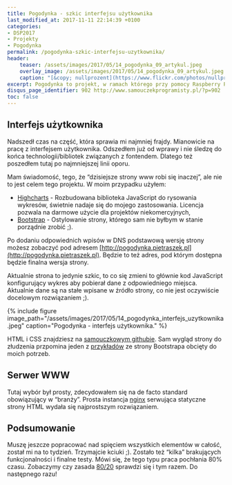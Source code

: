 ```yaml
---
title: Pogodynka - szkic interfejsu użytkownika
last_modified_at: 2017-11-11 22:14:39 +0100
categories:
- DSP2017
- Projekty
- Pogodynka
permalink: /pogodynka-szkic-interfejsu-uzytkownika/
header:
    teaser: /assets/images/2017/05/14_pogodynka_09_artykul.jpeg
    overlay_image: /assets/images/2017/05/14_pogodynka_09_artykul.jpeg
    caption: "[&copy; nullprozent](https://www.flickr.com/photos/nullprozent/4667861083/sizes/l)"
excerpt: Pogodynka to projekt, w ramach którego przy pomocy Raspberry Pi i czujnika temperatury udostępnię aktualne odczyty temperatury na stronie www. Ten krótki wpis podsumowuje dzisiejszy postęp prac nad projektem.
disqus_page_identifier: 902 http://www.samouczekprogramisty.pl/?p=902
toc: false
---
```


## Interfejs użytkownika

Nadszedł czas na część, która sprawia mi najmniej frajdy. Mianowicie na pracę z interfejsem użytkownika. Odszedłem już od wprawy i nie śledzę do końca technologii/bibliotek związanych z fontendem. Dlatego też poszedłem tutaj po najmniejszej linii oporu.

Mam świadomość, tego, że “dzisiejsze strony www robi się inaczej”, ale nie to jest celem tego projektu. W moim przypadku użyłem:

- [Highcharts](http://highcharts.com) - Rozbudowana biblioteka JavaScript do rysowania wykresów, świetnie nadaje się do mojego zastosowania. Licencja pozwala na darmowe użycie dla projektów niekomercyjnych,
- [Bootstrap](http://getbootstrap.com/) - Ostylowanie strony, którego sam nie byłbym w stanie porządnie zrobić ;).

Po dodaniu odpowiednich wpisów w DNS podstawową wersję strony możesz zobaczyć pod adresem [http://pogodynka.pietraszek.pl](http://pogodynka.pietraszek.pl). Będzie to też adres, pod którym dostępna będzie finalna wersja strony.

Aktualnie strona to jedynie szkic, to co się zmieni to głównie kod JavaScript konfigurujący wykres aby pobierał dane z odpowiedniego miejsca. Aktualnie dane są na stałe wpisane w źródło strony, co nie jest oczywiście docelowym rozwiązaniem ;).

{% include figure image_path="/assets/images/2017/05/14_pogodynka_interfejs_uzytkownika.jpeg" caption="Pogodynka - interfejs użytkownika." %}

HTML i CSS znajdziesz na [samouczkowym githubie](https://github.com/SamouczekProgramisty/Pogodynka/tree/master/frontend). Sam wygląd strony do złudzenia przpomina jeden z [przykładów](http://getbootstrap.com/examples/dashboard/) ze strony Bootstrapa obcięty do moich potrzeb.

## Serwer WWW

Tutaj wybór był prosty, zdecydowałem się na de facto standard obowiązujący w “branży”. Prosta instancja [nginx](https://nginx.org/en/) serwująca statyczne strony HTML wydała się najprostszym rozwiązaniem.

## Podsumowanie

Muszę jeszcze popracować nad spięciem wszystkich elementów w całość, został mi na to tydzień. Trzymajcie kciuki ;). Zostało też “kilka” brakujących funkcjonalności i finalne testy. Mówi się, że tego typu praca pochłania 80% czasu. Zobaczymy czy zasada [80/20](https://pl.wikipedia.org/wiki/Zasada_Pareta) sprawdzi się i tym razem. Do następnego razu!
